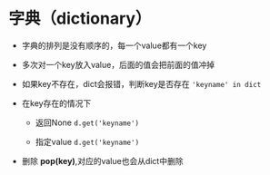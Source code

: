 # 字典（dictionary）

* 字典的排列是没有顺序的，每一个value都有一个key

* 多次对一个key放入value，后面的值会把前面的值冲掉

* 如果key不存在，dict会报错，判断key是否存在 `'keyname' in dict`

* 在key存在的情况下
	
	- 返回None `d.get('keyname')`

	- 指定value `d.get('keyname')`

- 删除 **pop(key)**,对应的value也会从dict中删除